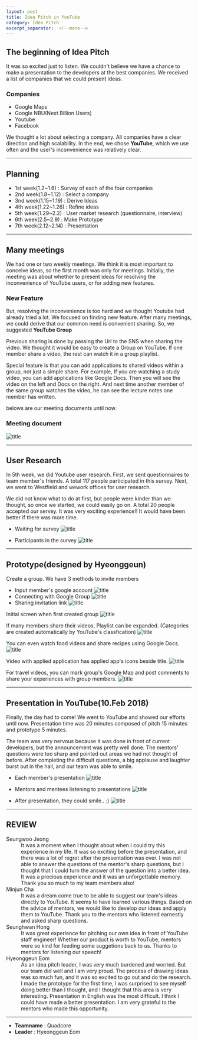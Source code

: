 ```yaml
---
layout: post
title: Idea Pitch in YouTube
category: Idea Pitch
excerpt_separator:  <!--more-->
---
```


## The beginning of Idea Pitch
 It was so excited just to listen. We couldn't believe we have a chance to make a presentation to the developers at the best companies. We received a list of companies that we could present ideas. 

### Companies
 * Google Maps
 * Google NBU(Next Billion Users)
 * Youtube
 * Facebook

We thought a lot about selecting a company. All companies have a clear direction and high scalability. In the end, we chose **YouTube**, which we use often and the user's inconvenience was relatively clear.

* * *

## Planning
 * 1st week(1.2~1.6)   : Survey of each of the four companies
 * 2nd week(1.8~1.12)  : Select a company
 * 3nd week(1.15~1.19) : Derive Ideas
 * 4th week(1.22~1.26) : Refine ideas
 * 5th week(1.29~2.2)  : User market research (questionnaire, interview)
 * 6th week(2.5~2.9)   : Make Prototype
 * 7th week(2.12~2.14) : Presentation

* * * 

## Many meetings

We had one or two weekly meetings. We think it is most important to conceive ideas, so the first month was only for meetings.
Initially, the meeting was about whether to present ideas for resolving the inconvenience of YouTube users, or for adding new features. 

### New Feature

But, resolving the inconvenience is too hard and we thought Youtube had already tried a lot. 
We focused on finding new feature. After many meetings, we could derive that our common need is convenient sharing. So, we suggested **YouTube Group**

Previous sharing is done by passing the Url to the SNS when sharing the video. We thought it would be easy to create a Group on YouTube. If one member share a video, the rest can watch it in a group playlist.

Special feature is that you can add applications to shared videos within a group, not just a simple share.
For example, If you are watching a study video, you can add applications like Google Docs. Then you will see the video on the left and Docs on the right. And next time another member of the same group watches the video, he can see the lecture notes one member has written.

belows are our meeting documents until now.
### Meeting document
![title](/assets/img/Docs.png)

* * * 

## User Research
In 5th week, we did Youtube user research. First, we sent questionnaires to team member's friends. A total 117 people participated in this survey. Next, we went to Westfield and wework offices for user research. 

We did not know what to do at first, but people were kinder than we thought, so once we started, we could easily go on.
A total 20 people accepted our servey. It was very exciting experience!! It would have been better if there was more time. 

* Waiting for survey
![title](/assets/img/research1.JPG)

* Participants in the survey
![title](/assets/img/research2.png)

* * *

## Prototype(designed by Hyeonggeun)
Create a group. We have 3 methods to invite members
* Input member's google account
![title](/assets/img/Prototype1.png)
* Connecting with Google Group
![title](/assets/img/Prototype2.png)
* Sharing invitation link
![title](/assets/img/Prototype3.png)

Initial screen when first created group
![title](/assets/img/Prototype4.png)

If many members share their videos, Playlist can be expanded. (Categories are created automatically by YouTube's classfication)
![title](/assets/img/Prototype5.png)

You can even watch food videos and share recipes using Google Docs.
![title](/assets/img/Prototype6.png)

Video with applied application has applied app's icons beside title.
![title](/assets/img/Prototype7.png)

For travel videos, you can mark group's Google Map and post comments to share your experiences with group members.
![title](/assets/img/Prototype8.png)

* * * 

## Presentation in YouTube(10.Feb 2018)
Finally, the day had to come!
We went to YouTube and showed our efforts until now. Presentation time was 20 minutes composed of pitch 15 minutes and prototype 5 minutes. 

The team was very nervous because it was done in front of current developers, but the announcement was pretty well done.
The mentors' questions were too sharp and pointed out areas we had not thought of before. After completing the difficult questions, a big applause and laughter burst out in the hall, and our team was able to smile.

 * Each member's presentation
 ![title](/assets/img/presentation.png)

 * Mentors and mentees listening to presentations
 ![title](/assets/img/listeners.JPG)

 * After presentation, they could smile.. :)
 ![title](/assets/img/after_presentation.jpg)
 
* * *

## REVIEW
<dl>
    <dt>Seungwoo Jeong</dt>
        <dd>It was a moment when I thought about when I could try this experience in my life. 
It was so exciting before the presentation, and there was a lot of regret after the presentation was over. I was not able to answer the questions of the mentor's sharp questions, but I thought that I could turn the answer of the question into a better idea. It was a precious experience and it was an unforgettable memory. Thank you so much to my team members also!</dd>
    <dt>Minjun Cha</dt>
        <dd>It was a dream come true to be able to suggest our team's ideas directly to YouTube. It seems to have learned various things. Based on the advice of mentors, we would like to develop our ideas and apply them to YouTube. Thank you to the mentors who listened earnestly and asked sharp questions.</dd>
    <dt>Seunghwan Hong</dt>
        <dd>It was great experience for pitching our own idea in front of YouTube staff engineer! Whether our product is worth to YouTube, mentors were so kind for feeding some suggetions back to us. Thanks to mentors for listening our speech!</dd>
    <dt>Hyeonggeun Eom</dt>
        <dd>As an idea pitch leader, I was very much burdened and worried. But our team did well and I am very proud. The process of drawing ideas was so much fun, and it was so excited to go out and do the research. I made the prototype for the first time, I was surprised to see myself doing better than I thought, and I thought that this area is very interesting. Presentation in English was the most difficult. I think I could have made a better presentation. I am very grateful to the mentors who made this opportunity.</dd>
</dl>

* * *

- **Teamname** : Quadcore 
- **Leader** : Hyeonggeun Eom